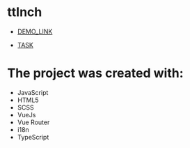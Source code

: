 # ttInch
  -  [DEMO_LINK](https://chriszinch.github.io/ttInch/)

  -  [TASK](https://www.figma.com/file/bLcvZK4P9UuzD6Q0G9LFZn3L/Front-End-Test-Project?node-id=0%3A1355)

# The project was created with:
  -  JavaScript
  -  HTML5
  -  SCSS
  -  VueJs
  -  Vue Router
  -  i18n
  -  TypeScript
